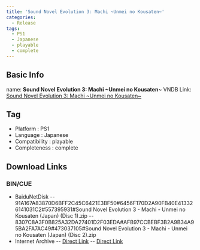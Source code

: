 ```yaml
---
title: 'Sound Novel Evolution 3: Machi ~Unmei no Kousaten~'
categories:
  - Release
tags:
  - PS1
  - Japanese
  - playable
  - complete
---
```

## Basic Info

name: **Sound Novel Evolution 3: Machi \~Unmei no Kousaten\~**
VNDB Link: [Sound Novel Evolution 3: Machi \~Unmei no Kousaten\~](https://vndb.org/r2662)

## Tag
 - Platform : PS1
 - Language : Japanese
 - Compatibility : playable
 - Completeness : complete

## Download Links
### BIN/CUE
 - BaiduNetDisk
 -- 91A167A83870D6BFF2C45C6421E3BF50#6456F170D2A90FB40E413326141031C2#557395931#Sound Novel Evolution 3 - Machi - Unmei no Kousaten (Japan) (Disc 1).zip
 -- 8307C8A3F0B825A32DA27401D2F03EDA#AFB97CCBEBF3B2A9B34A95BA2FA7AC49#473037105#Sound Novel Evolution 3 - Machi - Unmei no Kousaten (Japan) (Disc 2).zip
 - Internet Archive
 -- [Direct Link](https://archive.org/download/sony_playstation_part4/Sound%20Novel%20Evolution%203%20-%20Machi%20-%20Unmei%20no%20Kousaten%20%28Japan%29%20%28Disc%201%29.zip)
 -- [Direct Link](https://archive.org/download/sony_playstation_part4/Sound%20Novel%20Evolution%203%20-%20Machi%20-%20Unmei%20no%20Kousaten%20%28Japan%29%20%28Disc%202%29.zip)